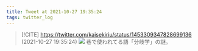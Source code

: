 ```yaml
---
title: Tweet at 2021-10-27 19:35:24
tags: twitter_log
---
```


> [!CITE] https://twitter.com/kaisekiriu/status/1453309347828699136 (2021-10-27 19:35:24)
> ![](https://twitter.com/kaisekiriu/status/1453309347828699136)
> 巷で使われてる語「分岐学」の謎。
